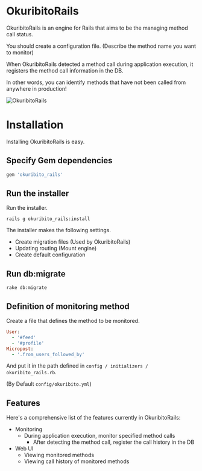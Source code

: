 # OkuribitoRails

OkuribitoRails is an engine for Rails that aims to be the managing method call status.

You should create a configuration file. (Describe the method name you want to monitor)

When OkuribitoRails detected a method call during application execution, it registers the method call information in the DB.

In other words, you can identify methods that have not been called from anywhere in production!

![OkuribitoRails](https://raw.githubusercontent.com/muramurasan/okuribito_rails/master/doc/sample.png)

# Installation

Installing OkuribitoRails is easy.

## Specify Gem dependencies

```ruby
gem 'okuribito_rails'
```

## Run the installer

Run the installer.

```shell
rails g okuribito_rails:install
```

The installer makes the following settings.

- Create migration files (Used by OkuribitoRails)
- Updating routing (Mount engine)
- Create default configuration

## Run db:migrate

```shell
rake db:migrate
```

## Definition of monitoring method

Create a file that defines the method to be monitored.

```ruby
User:
  - '#feed'
  - '#profile'
Micropost:
  - '.from_users_followed_by'
```

And put it in the path defined in `config / initializers / okuribito_rails.rb`.

(By Default `config/okuribito.yml`)

## Features

Here's a comprehensive list of the features currently in OkuribitoRails:

* Monitoring
  * During application execution, monitor specified method calls
    * After detecting the method call, register the call history in the DB
* Web UI
  * Viewing monitored methods
  * Viewing call history of monitored methods
